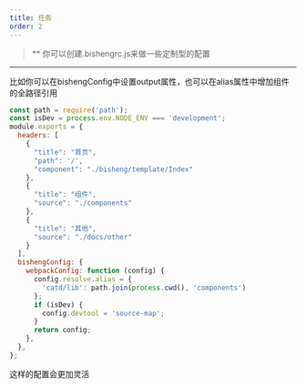 ```yaml
---
title: 任务
order: 2
---
```


> ** 你可以创建.bishengrc.js来做一些定制型的配置

---

比如你可以在bishengConfig中设置output属性，也可以在alias属性中增加组件的全路径引用

```js
const path = require('path');
const isDev = process.env.NODE_ENV === 'development';
module.exports = {
  headers: [
    {
      "title": "首页",
      "path": '/',
      "component": "./bisheng/template/Index"
    },
    {
      "title": "组件",
      "source": "./components"
    },
    {
      "title": "其他",
      "source": "./docs/other"
    }
  ],
  bishengConfig: {
    webpackConfig: function (config) {
      config.resolve.alias = {
        'catd/lib': path.join(process.cwd(), 'components')
      };
      if (isDev) {
        config.devtool = 'source-map';
      }
      return config;
    },
  },
};
```

这样的配置会更加灵活